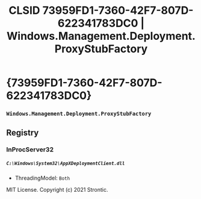 ﻿---
title: "CLSID 73959FD1-7360-42F7-807D-622341783DC0 | Windows.Management.Deployment.ProxyStubFactory"
excerpt: What is COM-Object CLSID 73959FD1-7360-42F7-807D-622341783DC0?
---

# {73959FD1-7360-42F7-807D-622341783DC0}

### `Windows.Management.Deployment.ProxyStubFactory`

## Registry


### InProcServer32

##### `C:\Windows\System32\AppXDeploymentClient.dll`
* ThreadingModel: `Both`

MIT License. Copyright (c) 2021 Strontic.


